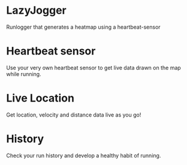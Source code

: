 # LazyJogger
Runlogger that generates a heatmap using a heartbeat-sensor


# Heartbeat sensor
Use your very own heartbeat sensor to get live data drawn on the map while running.

# Live Location
Get location, velocity and distance data live as you go!

# History
Check your run history and develop a healthy habit of running.
